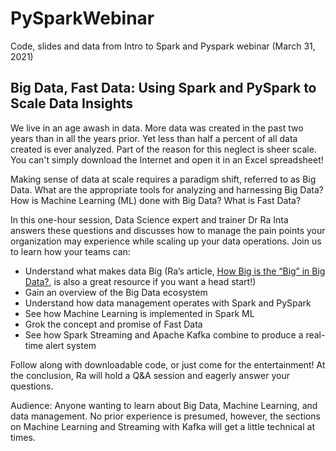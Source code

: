 # PySparkWebinar
Code, slides and data from Intro to Spark and Pyspark webinar (March 31, 2021)



## Big Data, Fast Data: Using Spark and PySpark to Scale Data Insights

We live in an age awash in data. More data was created in the past two years than in all the years prior. Yet less than half a percent of all data created is ever analyzed. Part of the reason for this neglect is sheer scale. You can't simply download the Internet and open it in an Excel spreadsheet! 

Making sense of data at scale requires a paradigm shift, referred to as Big Data. What are the appropriate tools for analyzing and harnessing Big Data? How is Machine Learning (ML) done with Big Data? What is Fast Data? 

In this one-hour session, Data Science expert and trainer Dr Ra Inta answers these questions and discusses how to manage the pain points your organization may experience while scaling up your data operations. Join us to learn how your teams can:

*	Understand what makes data Big (Ra’s article, [How Big is the “Big” in Big Data?](https://www.accelebrate.com/blog/how-big-is-the-big-in-big-data/), is also a great resource if you want a head start!)
*	Gain an overview of the Big Data ecosystem
*	Understand how data management operates with Spark and PySpark
*	See how Machine Learning is implemented in Spark ML
*	Grok the concept and promise of Fast Data
*	See how Spark Streaming and Apache Kafka combine to produce a real-time alert system

Follow along with downloadable code, or just come for the entertainment! At the conclusion, Ra will hold a Q&A session and eagerly answer your questions.

Audience: Anyone wanting to learn about Big Data, Machine Learning, and data management. No prior experience is presumed, however, the sections on Machine Learning and Streaming with Kafka will get a little technical at times.
